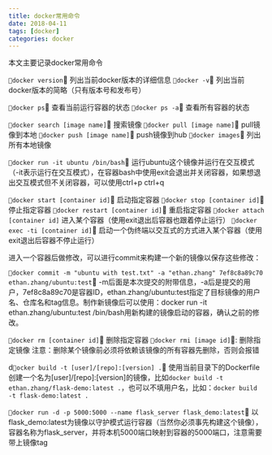 ```yaml
---
title: docker常用命令
date: 2018-04-11
tags: [docker]
categories: docker
---
```


本文主要记录docker常用命令

<!--more-->

`docker version` 列出当前docker版本的详细信息
`docker -v`      列出当前docker版本的简略（只有版本号和发布号）

`docker ps`      查看当前运行容器的状态
`docker ps -a`   查看所有容器的状态

`docker search [image name]`  搜索镜像
`docker pull [image name]`    pull镜像到本地
`docker push [image name]`    push镜像到hub
`docker images`               列出所有本地镜像

`docker run -it ubuntu /bin/bash`
运行ubuntu这个镜像并运行在交互模式（-it表示运行在交互模式），在容器bash中使用exit会退出并关闭容器，如果想退出交互模式但不关闭容器，可以使用ctrl+p ctrl+q

`docker start [container id]`    启动指定容器
`docker stop [container id]`     停止指定容器
`docker restart [container id]`  重启指定容器
`docker attach [container id]`   进入某个容器（使用exit退出后容器也跟着停止运行）
`docker exec -ti [container id]` 启动一个伪终端以交互式的方式进入某个容器（使用exit退出后容器不停止运行）

进入一个容器后做修改，可以进行commit来构建一个新的镜像以保存这些修改：

`docker commit -m "ubuntu with test.txt" -a "ethan.zhang" 7ef8c8a89c70 ethan.zhang/ubuntu:test`
-m后面是本次提交的附带信息，-a后是提交的用户，7ef8c8a89c70是容器ID，ethan.zhang/ubuntu:test指定了目标镜像的用户名、仓库名和tag信息。制作新镜像后可以使用：docker run -it ethan.zhang/ubuntu:test /bin/bash用新构建的镜像启动的容器，确认之前的修改。

`docker rm [container id]`  删除指定容器
`docker rmi [image id]`:    删除指定镜像
注意：删除某个镜像前必须将依赖该镜像的所有容器先删除，否则会报错

d`ocker build -t [user]/[repo]:[version] .` 
使用当前目录下的Dockerfile创建一个名为[user]/[repo]:[version]的镜像，比如`docker build -t ethan.zhang/flask-demo:latest .`，也可以不填用户名，比如：`docker build -t flask-demo:latest .`

`docker run -d -p 5000:5000 --name flask_server flask_demo:latest`
以flask_demo:latest为镜像以守护模式运行容器（当然你必须事先构建这个镜像），容器名称为flask_server，并将本机5000端口映射到容器的5000端口，注意需要带上镜像tag